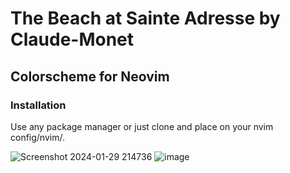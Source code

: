 # The Beach at Sainte Adresse by Claude-Monet
## Colorscheme for Neovim

### Installation
Use any package manager or just clone and place on your nvim config/nvim/.

![Screenshot 2024-01-29 214736](https://github.com/Karidus-423/sainte-adresse.nvim/assets/79239830/46447d47-405b-4e54-91e1-911467dae6d5)
![image](https://github.com/Karidus-423/sainte-adresse.nvim/assets/79239830/3d97bc6f-49d7-4f60-8ff5-7dec61e2891b)



